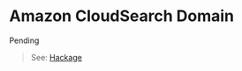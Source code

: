 # Amazon CloudSearch Domain

Pending

> See: [Hackage](hackage.haskell.org/package/amazonka-cloudsearch-domains)
